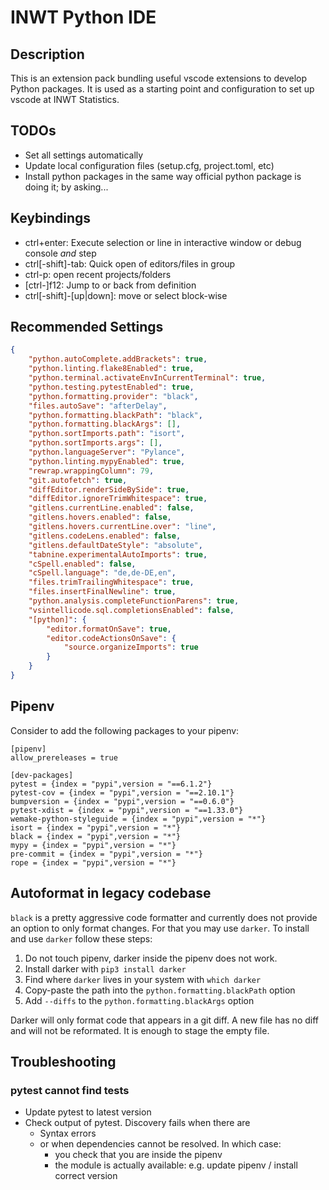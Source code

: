 # INWT Python IDE

## Description

This is an extension pack bundling useful vscode extensions to develop Python
packages. It is used as a starting point and configuration to set up vscode
at INWT Statistics.

## TODOs

- Set all settings automatically
- Update local configuration files (setup.cfg, project.toml, etc)
- Install python packages in the same way official python package is doing it;
  by asking...

## Keybindings

- ctrl+enter: Execute selection or line in interactive window or debug console
  *and* step
- ctrl[-shift]-tab: Quick open of editors/files in group
- ctrl-p: open recent projects/folders
- [ctrl-]f12: Jump to or back from definition
- ctrl[-shift]-[up|down]: move or select block-wise

## Recommended Settings

```json
{
    "python.autoComplete.addBrackets": true,
    "python.linting.flake8Enabled": true,
    "python.terminal.activateEnvInCurrentTerminal": true,
    "python.testing.pytestEnabled": true,
    "python.formatting.provider": "black",
    "files.autoSave": "afterDelay",
    "python.formatting.blackPath": "black",
    "python.formatting.blackArgs": [],
    "python.sortImports.path": "isort",
    "python.sortImports.args": [],
    "python.languageServer": "Pylance",
    "python.linting.mypyEnabled": true,
    "rewrap.wrappingColumn": 79,
    "git.autofetch": true,
    "diffEditor.renderSideBySide": true,
    "diffEditor.ignoreTrimWhitespace": true,
    "gitlens.currentLine.enabled": false,
    "gitlens.hovers.enabled": false,
    "gitlens.hovers.currentLine.over": "line",
    "gitlens.codeLens.enabled": false,
    "gitlens.defaultDateStyle": "absolute",
    "tabnine.experimentalAutoImports": true,
    "cSpell.enabled": false,
    "cSpell.language": "de,de-DE,en",
    "files.trimTrailingWhitespace": true,
    "files.insertFinalNewline": true,
    "python.analysis.completeFunctionParens": true,
    "vsintellicode.sql.completionsEnabled": false,
    "[python]": {
        "editor.formatOnSave": true,
        "editor.codeActionsOnSave": {
            "source.organizeImports": true
        }
    }
}

```

## Pipenv

Consider to add the following packages to your pipenv:

```pipfile
[pipenv]
allow_prereleases = true

[dev-packages]
pytest = {index = "pypi",version = "==6.1.2"}
pytest-cov = {index = "pypi",version = "==2.10.1"}
bumpversion = {index = "pypi",version = "==0.6.0"}
pytest-xdist = {index = "pypi",version = "==1.33.0"}
wemake-python-styleguide = {index = "pypi",version = "*"}
isort = {index = "pypi",version = "*"}
black = {index = "pypi",version = "*"}
mypy = {index = "pypi",version = "*"}
pre-commit = {index = "pypi",version = "*"}
rope = {index = "pypi",version = "*"}
```

## Autoformat in legacy codebase

`black` is a pretty aggressive code formatter and currently does not provide an
option to only format changes. For that you may use `darker`. To install and
use `darker` follow these steps:

1. Do not touch pipenv, darker inside the pipenv does not work.
2. Install darker with `pip3 install darker`
3. Find where `darker` lives in your system with `which darker`
4. Copy-paste the path into the `python.formatting.blackPath` option
5. Add `--diffs` to the `python.formatting.blackArgs` option

Darker will only format code that appears in a git diff. A new file has no diff
and will not be reformated. It is enough to stage the empty file.

## Troubleshooting

### pytest cannot find tests

- Update pytest to latest version
- Check output of pytest. Discovery fails when there are
  - Syntax errors
  - or when dependencies cannot be resolved. In which case:
    - you check that you are inside the pipenv
    - the module is actually available: e.g. update pipenv / install correct version
